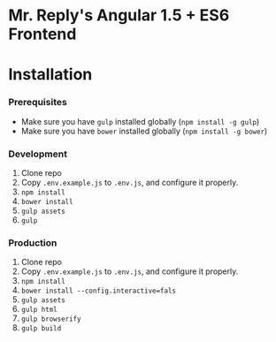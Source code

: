 # Mr. Reply's Angular 1.5 + ES6 Frontend

# Installation

### Prerequisites
- Make sure you have `gulp` installed globally (`npm install -g gulp`)
- Make sure you have `bower` installed globally (`npm install -g bower`)

### Development
1. Clone repo
2. Copy `.env.example.js` to `.env.js`, and configure it properly.
3. `npm install`
4. `bower install`
5. `gulp assets`
6. `gulp`

### Production
1. Clone repo
2. Copy `.env.example.js` to `.env.js`, and configure it properly.
3. `npm install`
4. `bower install --config.interactive=fals`
5. `gulp assets`
6. `gulp html`
7. `gulp browserify`
8. `gulp build`